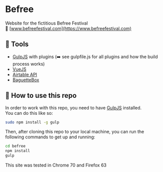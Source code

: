 # Befree
Website for the fictitious Befree Festival  
:link: [www.befreefestival.com](https://www.befreefestival.com) 

## :wrench: Tools  
- [GulpJS](https://gulpjs.com/) with plugins (:arrow_right: see gulpfile.js for all plugins and how the build process works)
- [VueJS](https://vuejs.org/)
- [Airtable API](https://airtable.com/api)
- [BaguetteBox](https://github.com/feimosi/baguetteBox.js)

## :raised_hands: How to use this repo
In order to work with this repo, you need to have [GulpJS](https://gulpjs.com/) installed.  
You can do this like so:  
```bash
sudo npm install -g gulp
```
Then, after cloning this repo to your local machine, you can run the following commands to get up and running:  
```bash
cd befree
npm install
gulp
```


This site was tested in Chrome 70 and Firefox 63